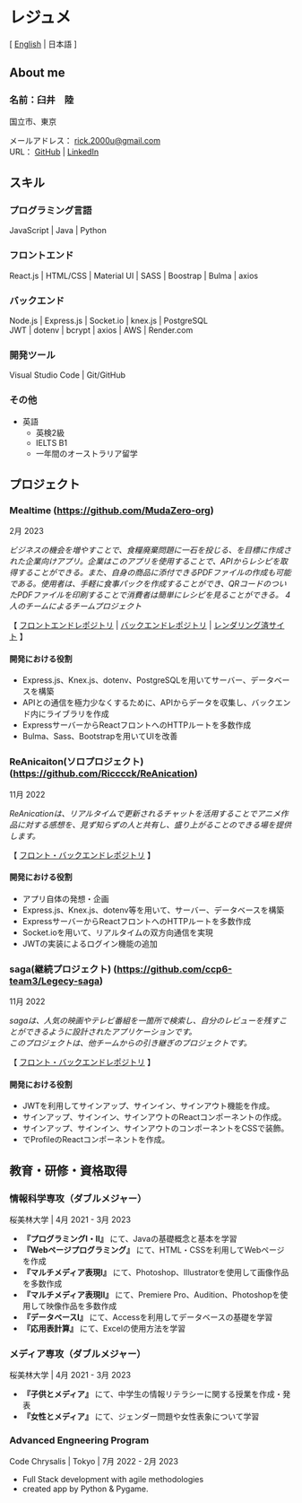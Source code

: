 <link rel="stylesheet" href="style.css" />

# レジュメ
[ [English](https://github.com/Ricccck/Ricccck/blob/main/README.md) | 日本語 ]


## About me
### 名前：臼井　陸
国立市、東京

メールアドレス： rick.2000u@gmail.com <br>
URL： [GitHub](https://github.com/Ricccck) | [LinkedIn](https://www.linkedin.com/in/ricccck-usui/)


## スキル
### プログラミング言語
JavaScript | Java | Python

### フロントエンド
React.js | HTML/CSS | Material UI | SASS | Boostrap | Bulma | axios

### バックエンド
Node.js | Express.js | Socket.io | knex.js | PostgreSQL <br> JWT | dotenv | bcrypt | axios | AWS | Render.com 

### 開発ツール
Visual Studio Code | Git/GitHub

### その他
- 英語
  - 英検2級
  - IELTS B1
  - 一年間のオーストラリア留学


## プロジェクト
### Mealtime (https://github.com/MudaZero-org)
<div class="date">2月 2023</div>

*ビジネスの機会を増やすことで、食糧廃棄問題に一石を投じる、を目標に作成された企業向けアプリ。企業はこのアプリを使用することで、APIからレシピを取得することができる。また、自身の商品に添付できるPDFファイルの作成も可能である。使用者は、手軽に食事パックを作成することができ、QRコードのついたPDFファイルを印刷することで消費者は簡単にレシピを見ることができる。*
*4人のチームによるチームプロジェクト*

【 [フロントエンドレポジトリ](https://github.com/MudaZero-org/Mealtime-FE) | 
[バックエンドレポジトリ](https://github.com/MudaZero-org/Mealtime-BE) | 
[レンダリング済サイト](https://www.mealtime-web.com/) 】

#### 開発における役割
- Express.js、Knex.js、dotenv、PostgreSQLを用いてサーバー、データベースを構築
- APIとの通信を極力少なくするために、APIからデータを収集し、バックエンド内にライブラリを作成
- ExpressサーバーからReactフロントへのHTTPルートを多数作成
- Bulma、Sass、Bootstrapを用いてUIを改善


### ReAnicaiton(ソロプロジェクト) (https://github.com/Ricccck/ReAnication)
<div class="date">11月 2022</div>

*ReAnicationは、リアルタイムで更新されるチャットを活用することでアニメ作品に対する感想を、見ず知らずの人と共有し、盛り上がることのできる場を提供します。*

【 [フロント・バックエンドレポジトリ](https://github.com/Ricccck/ReAnication) 】

#### 開発における役割
- アプリ自体の発想・企画
- Express.js、Knex.js、dotenv等を用いて、サーバー、データベースを構築
- ExpressサーバーからReactフロントへのHTTPルートを多数作成
- Socket.ioを用いて、リアルタイムの双方向通信を実現
- JWTの実装によるログイン機能の追加

### saga(継続プロジェクト) (https://github.com/ccp6-team3/Legecy-saga)
<div class="date">11月 2022</div>

*sagaは、人気の映画やテレビ番組を一箇所で検索し、自分のレビューを残すことができるように設計されたアプリケーションです。*<br>
*このプロジェクトは、他チームからの引き継ぎのプロジェクトです。*

【 [フロント・バックエンドレポジトリ](https://github.com/ccp6-team3/Legecy-saga) 】

#### 開発における役割
- JWTを利用してサインアップ、サインイン、サインアウト機能を作成。
- サインアップ、サインイン、サインアウトのReactコンポーネントの作成。
- サインアップ、サインイン、サインアウトのコンポーネントをCSSで装飾。
- でProfileのReactコンポーネントを作成。


## 教育・研修・資格取得
### 情報科学専攻（ダブルメジャー）
桜美林大学 | 4月 2021 - 3月 2023
- **『プログラミングI・II』** にて、Javaの基礎概念と基本を学習
- **『Webページプログラミング』** にて、HTML・CSSを利用してWebページを作成
- **『マルチメディア表現I』** にて、Photoshop、Illustratorを使用して画像作品を多数作成
- **『マルチメディア表現II』** にて、Premiere Pro、Audition、Photoshopを使用して映像作品を多数作成
- **『データベースI』** にて、Accessを利用してデータベースの基礎を学習
- **『応用表計算』** にて、Excelの使用方法を学習

### メディア専攻（ダブルメジャー）
桜美林大学 | 4月 2021 - 3月 2023
- **『子供とメディア』** にて、中学生の情報リテラシーに関する授業を作成・発表
- **『女性とメディア』** にて、ジェンダー問題や女性表象について学習

### Advanced Engneering Program
Code Chrysalis | Tokyo | 7月 2022 - 2月 2023
- Full Stack development with agile methodologies
- created app by Python & Pygame.